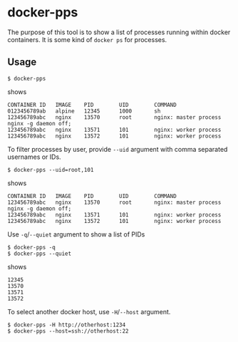 # docker-pps

The purpose of this tool is to show a list of processes running within docker containers.
It is some kind of `docker ps` for processes.

## Usage

```shell
$ docker-pps
```
shows
```
CONTAINER ID   IMAGE    PID        UID        COMMAND
0123456789ab   alpine   12345      1000       sh
123456789abc   nginx    13570      root       nginx: master process nginx -g daemon off;
123456789abc   nginx    13571      101        nginx: worker process
123456789abc   nginx    13572      101        nginx: worker process
```

To filter processes by user, provide `--uid` argument with comma separated usernames or IDs.

```shell
$ docker-pps --uid=root,101
```
shows
```
CONTAINER ID   IMAGE    PID        UID        COMMAND
123456789abc   nginx    13570      root       nginx: master process nginx -g daemon off;
123456789abc   nginx    13571      101        nginx: worker process
123456789abc   nginx    13572      101        nginx: worker process
```

Use `-q`/`--quiet` argument to show a list of PIDs

```shell
$ docker-pps -q
$ docker-pps --quiet
```
shows
```
12345
13570
13571
13572
```

To select another docker host, use `-H`/`--host` argument.

```shell
$ docker-pps -H http://otherhost:1234
$ docker-pps --host=ssh://otherhost:22
```